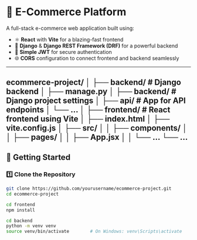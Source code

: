 # 🛒 E-Commerce Platform

A full-stack e-commerce web application built using:

- ⚛️ **React** with **Vite** for a blazing-fast frontend
- 🐍 **Django** & **Django REST Framework (DRF)** for a powerful backend
- 🔐 **Simple JWT** for secure authentication
- 🌐 **CORS** configuration to connect frontend and backend seamlessly

---
ecommerce-project/
│
├── backend/ # Django backend
│ ├── manage.py
│ ├── backend/ # Django project settings
│ ├── api/ # App for API endpoints
│ └── ...
│
├── frontend/ # React frontend using Vite
│ ├── index.html
│ ├── vite.config.js
│ ├── src/
│ │ ├── components/
│ │ ├── pages/
│ │ ├── App.jsx
│ │ └── ...
└── ...
---

## 🚀 Getting Started

### 1️⃣ Clone the Repository

```bash
git clone https://github.com/yourusername/ecommerce-project.git
cd ecommerce-project
```
```bash
cd frontend
npm install
```
```bash
cd backend
python -m venv venv
source venv/bin/activate        # On Windows: venv\Scripts\activate
```

